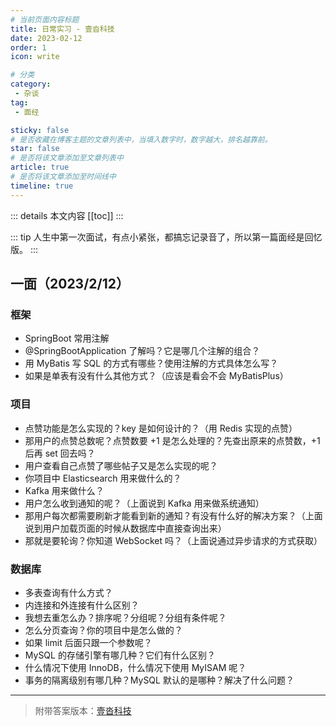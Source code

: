 ```yaml
---
# 当前页面内容标题
title: 日常实习 - 壹沓科技
date: 2023-02-12
order: 1
icon: write

# 分类
category:
 - 杂谈
tag:
 - 面经

sticky: false
# 是否收藏在博客主题的文章列表中，当填入数字时，数字越大，排名越靠前。
star: false
# 是否将该文章添加至文章列表中
article: true
# 是否将该文章添加至时间线中
timeline: true
---
```



::: details 本文内容
[[toc]]
:::


::: tip 人生中第一次面试，有点小紧张，都搞忘记录音了，所以第一篇面经是回忆版。
:::

## 一面（2023/2/12）

### 框架

- SpringBoot 常用注解
- @SpringBootApplication 了解吗？它是哪几个注解的组合？
- 用 MyBatis 写 SQL 的方式有哪些？使用注解的方式具体怎么写？
- 如果是单表有没有什么其他方式？（应该是看会不会 MyBatisPlus）

### 项目

- 点赞功能是怎么实现的？key 是如何设计的？（用 Redis 实现的点赞）
- 那用户的点赞总数呢？点赞数要 +1 是怎么处理的？先查出原来的点赞数，+1 后再 set 回去吗？
- 用户查看自己点赞了哪些帖子又是怎么实现的呢？
- 你项目中 Elasticsearch 用来做什么的？
- Kafka 用来做什么？
- 用户怎么收到通知的呢？（上面说到 Kafka 用来做系统通知）
- 那用户每次都需要刷新才能看到新的通知？有没有什么好的解决方案？（上面说到用户加载页面的时候从数据库中直接查询出来）
- 那就是要轮询？你知道 WebSocket 吗？（上面说通过异步请求的方式获取）

### 数据库

- 多表查询有什么方式？
- 内连接和外连接有什么区别？
- 我想去重怎么办？排序呢？分组呢？分组有条件呢？
- 怎么分页查询？你的项目中是怎么做的？
- 如果 limit 后面只跟一个参数呢？
- MySQL 的存储引擎有哪几种？它们有什么区别？
- 什么情况下使用 InnoDB，什么情况下使用 MyISAM 呢？
- 事务的隔离级别有哪几种？MySQL 默认的是哪种？解决了什么问题？

---

> 附带答案版本：[壹沓科技](https://www.wolai.com/aruni-01/kBpvxVG92vp39Ym7oomAKB)

